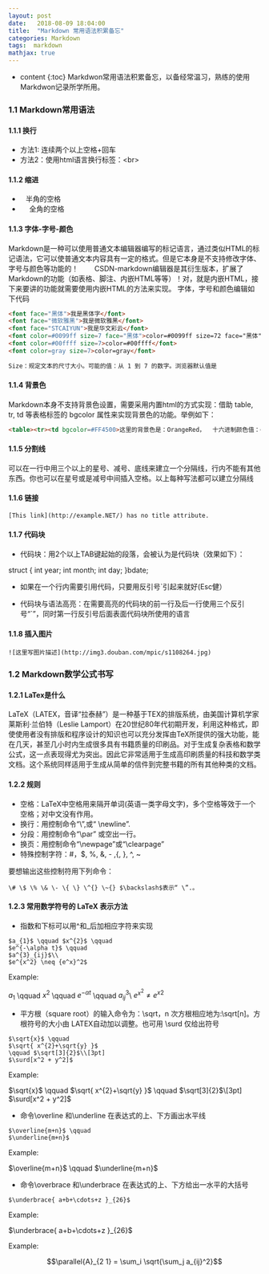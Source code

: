 ```yaml
---
layout: post
date:   2018-08-09 18:04:00
title:  "Markdown 常用语法积累备忘"
categories: Markdown
tags:  markdown
mathjax: true
---
```


* content
{:toc}
Markdwon常用语法积累备忘，以备经常温习，熟练的使用Markdwon记录所学所用。







### 1.1 Markdown常用语法

#### 1.1.1 换行

* 方法1: 连续两个以上空格+回车
* 方法2：使用html语言换行标签：\<br>

#### 1.1.2 缩进

* &ensp; 半角的空格
* &emsp; 全角的空格

#### 1.1.3 字体-字号-颜色

Markdown是一种可以使用普通文本编辑器编写的标记语言，通过类似HTML的标记语法，它可以使普通文本内容具有一定的格式。但是它本身是不支持修改字体、字号与颜色等功能的！ 
  CSDN-markdown编辑器是其衍生版本，扩展了Markdown的功能（如表格、脚注、内嵌HTML等等）！对，就是内嵌HTML，接下来要讲的功能就需要使用内嵌HTML的方法来实现。 
字体，字号和颜色编辑如下代码

``` html
<font face="黑体">我是黑体字</font>
<font face="微软雅黑">我是微软雅黑</font>
<font face="STCAIYUN">我是华文彩云</font>
<font color=#0099ff size=7 face="黑体">color=#0099ff size=72 face="黑体"</font>
<font color=#00ffff size=7>color=#00ffff</font>
<font color=gray size=7>color=gray</font>
 
Size：规定文本的尺寸大小。可能的值：从 1 到 7 的数字。浏览器默认值是 
```

#### 1.1.4 背景色

Markdown本身不支持背景色设置，需要采用内置html的方式实现：借助 table, tr, td 等表格标签的 bgcolor 属性来实现背景色的功能。举例如下：

``` html
<table><tr><td bgcolor=#FF4500>这里的背景色是：OrangeRed，  十六进制颜色值：#FF4500， rgb(255, 69, 0)</td></tr></table>
```

#### 1.1.5 分割线

可以在一行中用三个以上的星号、减号、底线来建立一个分隔线，行内不能有其他东西。你也可以在星号或是减号中间插入空格。以上每种写法都可以建立分隔线

#### 1.1.6 链接

``` html
[This link](http://example.NET/) has no title attribute.
```

#### 1.1.7 代码块

* 代码块：用2个以上TAB键起始的段落，会被认为是代码块（效果如下）：

			
struct {
  int year;
  int month;
  int day;
 }bdate;


* 如果在一个行内需要引用代码，只要用反引号`引起来就好(Esc健）

* 代码块与语法高亮：在需要高亮的代码块的前一行及后一行使用三个反引号“`”，同时第一行反引号后面表面代码块所使用的语言

#### 1.1.8 插入图片

```
![这里写图片描述](http://img3.douban.com/mpic/s1108264.jpg)
```

### 1.2 Markdown数学公式书写

#### 1.2.1 LaTex是什么

LaTeX（LATEX，音译“拉泰赫”）是一种基于ΤΕΧ的排版系统，由美国计算机学家莱斯利·兰伯特（Leslie Lamport）在20世纪80年代初期开发，利用这种格式，即使使用者没有排版和程序设计的知识也可以充分发挥由TeX所提供的强大功能，能在几天，甚至几小时内生成很多具有书籍质量的印刷品。对于生成复杂表格和数学公式，这一点表现得尤为突出。因此它非常适用于生成高印刷质量的科技和数学类文档。这个系统同样适用于生成从简单的信件到完整书籍的所有其他种类的文档。

#### 1.2.2 规则

* 空格：LaTeX中空格用来隔开单词(英语一类字母文字)，多个空格等效于一个空格；对中文没有作用。 
* 换行：用控制命令“\”,或“ \newline”. 
* 分段：用控制命令“\par” 或空出一行。 
* 换页：用控制命令“\newpage”或“\clearpage” 
* 特殊控制字符：#，$, %, &, - ,{, }, ^, ~ 

要想输出这些控制符用下列命令：

```
\# \$ \% \& \- \{ \} \^{} \~{} $\backslash$表示“ \”.。
```

#### 1.2.3 常用数学符号的 LaTeX 表示方法

* 指数和下标可以用^和_后加相应字符来实现

```
$a_{1}$ \qquad $x^{2}$ \qquad
$e^{-\alpha t}$ \qquad
$a^{3}_{ij}$\\
$e^{x^2} \neq {e^x}^2$ 
```

Example:<br>


$a_{1}$ \qquad $x^{2}$ \qquad
$e^{-\alpha t}$ \qquad
$a^{3}_{ij}$\\
$e^{x^2} \neq {e^x}^2$ 

* 平方根（square root）的输入命令为：\sqrt，n 次方根相应地为:\sqrt[n]。方根符号的大小由 LATEX自动加以调整。也可用 \surd 仅给出符号

```
$\sqrt{x}$ \qquad
$\sqrt{ x^{2}+\sqrt{y} }$
\qquad $\sqrt[3]{2}$\\[3pt]
$\surd[x^2 + y^2]$
```
Example:<br>

$\sqrt{x}$ \qquad
$\sqrt{ x^{2}+\sqrt{y} }$
\qquad $\sqrt[3]{2}$\\[3pt]
$\surd[x^2 + y^2]$

* 命令\overline 和\underline 在表达式的上、下方画出水平线

```
$\overline{m+n}$ \qquad
$\underline{m+n}$
```

Example:<br>

$\overline{m+n}$ \qquad
$\underline{m+n}$

* 命令\overbrace 和\underbrace 在表达式的上、下方给出一水平的大括号

```
$\underbrace{ a+b+\cdots+z }_{26}$
```

Example:<br>

$\underbrace{ a+b+\cdots+z }_{26}$


Example:<br>

$$\parallel{A}_{2 1} = \sum_i \sqrt{\sum_j a_{ij}^2}$$